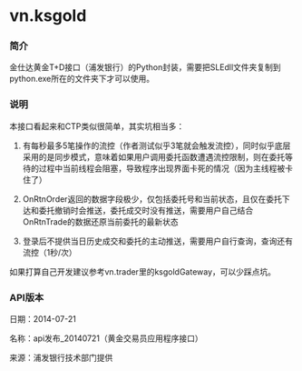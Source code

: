 # vn.ksgold

### 简介
金仕达黄金T+D接口（浦发银行）的Python封装，需要把SLEdll文件夹复制到python.exe所在的文件夹下才可以使用。

### 说明
本接口看起来和CTP类似很简单，其实坑相当多：
1. 有每秒最多5笔操作的流控（作者测试似乎3笔就会触发流控），同时似乎底层采用的是同步模式，意味着如果用户调用委托函数遭遇流控限制，则在委托等待的过程中当前线程会阻塞，导致程序出现界面卡死的情况（因为主线程被卡住了）

2. OnRtnOrder返回的数据字段极少，仅包括委托号和当前状态，且仅在委托下达和委托撤销时会推送，委托成交时没有推送，需要用户自己结合OnRtnTrade的数据还原当前委托的最新状态

3. 登录后不提供当日历史成交和委托的主动推送，需要用户自行查询，查询还有流控（1秒/次）

如果打算自己开发建议参考vn.trader里的ksgoldGateway，可以少踩点坑。

### API版本

日期：2014-07-21

名称：api发布_20140721（黄金交易员应用程序接口）

来源：浦发银行技术部门提供